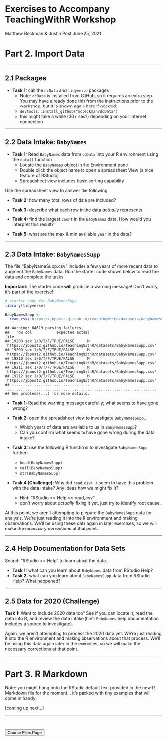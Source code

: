 Exercises to Accompany TeachingWithR Workshop
================
Matthew Beckman & Justin Post
June 25, 2021

# Part 2. Import Data

<hr>

## 2.1 Packages

-   **Task 1:** call the `dcData` and `tidyverse` packages
    -   Note: `dcData` is installed from GitHub, so it requires an extra
        step. You may have already done this from the instructions prior
        to the workshop, but it is shown again here if needed:
    -   `devtools::install_github("mdbeckman/dcData")`
    -   this might take a while (30+ sec?) depending on your Internet
        connection

<hr>

## 2.2 Data Intake: `BabyNames`

-   **Task 1:** Read `BabyNames` data from `dcData` into your R
    environment using the `data()` function
    -   Locate the `BabyNames` object in the Environment pane  
    -   Double click the object name to open a spreadsheet View (a nice
        feature of RStudio)  
    -   Spreadsheet view includes basic sorting capability

Use the spreadsheet view to answer the following:

-   **Task 2:** how many total rows of data are included?

-   **Task 3:** describe what each row in the data *actually*
    represents.

-   **Task 4:** find the largest `count` in the `BabyNames` data. How
    would you interpret this result?

-   **Task 5:** what are the max & min available `year` in the data?

<hr>

## 2.3 Data Intake: `BabyNamesSupp`

The file “BabyNameSupp.csv” includes a few years of more recent data to
augment the `BabyNames` data. Run the starter code shown below to read
the data and complete the tasks.

**Important:** The starter code **will** produce a warning message!
Don’t worry, it’s part of the exercise!

``` r
# starter code for BabyNamesSupp 
library(tidyverse)

BabyNamesSupp <- 
  read_csv("https://jbpost2.github.io/TeachingWithR/datasets/BabyNamesSupp.csv")
```

    ## Warning: 84619 parsing failures.
    ##   row col           expected actual                                                                 file
    ## 19208 sex 1/0/T/F/TRUE/FALSE      M 'https://jbpost2.github.io/TeachingWithR/datasets/BabyNamesSupp.csv'
    ## 19209 sex 1/0/T/F/TRUE/FALSE      M 'https://jbpost2.github.io/TeachingWithR/datasets/BabyNamesSupp.csv'
    ## 19210 sex 1/0/T/F/TRUE/FALSE      M 'https://jbpost2.github.io/TeachingWithR/datasets/BabyNamesSupp.csv'
    ## 19211 sex 1/0/T/F/TRUE/FALSE      M 'https://jbpost2.github.io/TeachingWithR/datasets/BabyNamesSupp.csv'
    ## 19212 sex 1/0/T/F/TRUE/FALSE      M 'https://jbpost2.github.io/TeachingWithR/datasets/BabyNamesSupp.csv'
    ## ..... ... .................. ...... ....................................................................
    ## See problems(...) for more details.

-   **Task 1:** Read the warning message carefully; what seems to have
    gone wrong?

-   **Task 2:** open the spreadsheet view to investigate
    `BabyNamesSupp`…

    -   Which years of data are available to us in `BabyNamesSupp`?
    -   Can you confirm what seems to have gone wrong during the data
        intake?

-   **Task 3:** use the following R functions to investigate
    `BabyNamesSupp` further:

    -   `head(BabyNamesSupp)`
    -   `tail(BabyNamesSupp)`
    -   `str(BabyNamesSupp)`

-   **Task 4 (Challenge):** Why did `read_csv( )` seem to have this
    problem with the data intake? Any ideas how we might fix it?

    -   Hint: “RStudio &gt;&gt; Help &gt;&gt; read\_csv”
    -   don’t worry about *actually* fixing it yet, just try to identify
        root cause.

At this point, we aren’t attempting to prepare the `BabyNamesSupp` data
for analysis. We’re just reading it into the R environment and making
observations. We’ll be using these data again in later exercises, so we
will make the necessary corrections at that point.

<hr>

## 2.4 Help Documentation for Data Sets

Search “RStudio &gt;&gt; Help” to learn about the data…

-   **Task 1:** what can you learn about `BabyNames` data from RStudio
    Help?
-   **Task 2:** what can you learn about `BabyNamesSupp` data from
    RStudio Help? What happened?

<hr>

## 2.5 Data for 2020 (Challenge)

**Task 1:** Want to include 2020 data too? See if you can locate it,
read the data into R, and review the data intake (hint: `BabyNames` help
documentation includes a source to investigate).

Again, we aren’t attempting to process the 2020 data yet. We’re just
reading it into the R environment and making observations about that
process. We’ll be using this data again later in the exercises, so we
will make the necessary corrections at that point.

<hr>

# Part 3. R Markdown

Note: you might hang onto the RStudio default text provided in the new R
Markdown file for the moment… it’s packed with tiny examples that will
come in handy!

\[coming up next…\]

<hr>

<br>

<a href = "https://jbpost2.github.io/TeachingWithR/CourseFiles.html"><button type="button">Course
Files Page</button></a>
